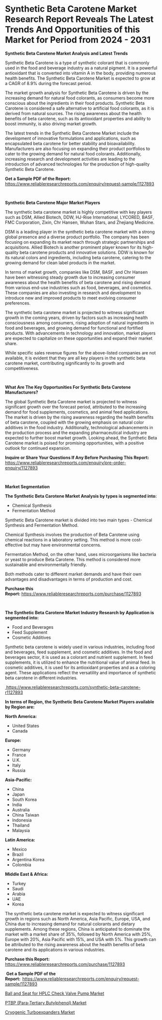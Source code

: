 <p><h1>Synthetic Beta Carotene Market Research Report Reveals The Latest Trends And Opportunities of this Market for Period from 2024 - 2031</h1></p><p><strong>Synthetic Beta Carotene Market Analysis and Latest Trends</strong></p>
<p><p>Synthetic Beta Carotene is a type of synthetic colorant that is commonly used in the food and beverage industry as a natural pigment. It is a powerful antioxidant that is converted into vitamin A in the body, providing numerous health benefits. The Synthetic Beta Carotene Market is expected to grow at a CAGR of 8.9% during the forecast period.</p><p>The market growth analysis for Synthetic Beta Carotene is driven by the increasing demand for natural food colorants, as consumers become more conscious about the ingredients in their food products. Synthetic Beta Carotene is considered a safe alternative to artificial food colorants, as it is derived from natural sources. The rising awareness about the health benefits of beta carotene, such as its antioxidant properties and ability to boost immunity, is also driving market growth.</p><p>The latest trends in the Synthetic Beta Carotene Market include the development of innovative formulations and applications, such as encapsulated beta carotene for better stability and bioavailability. Manufacturers are also focusing on expanding their product portfolios to cater to the growing demand for natural food colorants. Additionally, increasing research and development activities are leading to the introduction of advanced technologies for the production of high-quality Synthetic Beta Carotene.</p></p>
<p><strong>Get a Sample PDF of the Report:&nbsp;</strong> <a href="https://www.reliableresearchreports.com/enquiry/request-sample/1127893">https://www.reliableresearchreports.com/enquiry/request-sample/1127893</a></p>
<p>&nbsp;</p>
<p><strong>Synthetic Beta Carotene Major Market Players</strong></p>
<p><p>The synthetic beta carotene market is highly competitive with key players such as DSM, Allied Biotech, DDW, HJ-Rise International, LYCORED, BASF, FMC Corporation, Zixin, Chr Hansen, Wuhan Stars, and Zhejiang Medicine. </p><p>DSM is a leading player in the synthetic beta carotene market with a strong global presence and a diverse product portfolio. The company has been focusing on expanding its market reach through strategic partnerships and acquisitions. Allied Biotech is another prominent player known for its high-quality beta carotene products and innovative solutions. DDW is known for its natural colors and ingredients, including beta carotene, catering to the growing demand for clean label products in the market. </p><p>In terms of market growth, companies like DSM, BASF, and Chr Hansen have been witnessing steady growth due to increasing consumer awareness about the health benefits of beta carotene and rising demand from various end-use industries such as food, beverages, and cosmetics. These companies are also investing in research and development to introduce new and improved products to meet evolving consumer preferences.</p><p>The synthetic beta carotene market is projected to witness significant growth in the coming years, driven by factors such as increasing health consciousness among consumers, rising adoption of natural ingredients in food and beverages, and growing demand for functional and fortified products. With advancements in technology and innovation, market players are expected to capitalize on these opportunities and expand their market share.</p><p>While specific sales revenue figures for the above-listed companies are not available, it is evident that they are all key players in the synthetic beta carotene market, contributing significantly to its growth and competitiveness.</p></p>
<p>&nbsp;</p>
<p><strong>What Are The Key Opportunities For Synthetic Beta Carotene Manufacturers?</strong></p>
<p><p>The global Synthetic Beta Carotene market is projected to witness significant growth over the forecast period, attributed to the increasing demand for food supplements, cosmetics, and animal feed applications. The market is driven by the rising awareness regarding the health benefits of beta carotene, coupled with the growing emphasis on natural color additives in the food industry. Additionally, technological advancements in the production process and the expanding pharmaceutical industry are expected to further boost market growth. Looking ahead, the Synthetic Beta Carotene market is poised for promising opportunities, with a positive outlook for continued expansion.</p></p>
<p><strong>Inquire or Share Your Questions If Any Before Purchasing This Report:</strong> <a href="https://www.reliableresearchreports.com/enquiry/pre-order-enquiry/1127893">https://www.reliableresearchreports.com/enquiry/pre-order-enquiry/1127893</a></p>
<p>&nbsp;</p>
<p><strong>Market Segmentation</strong></p>
<p><strong>The Synthetic Beta Carotene Market Analysis by types is segmented into:</strong></p>
<p><ul><li>Chemical Synthesis</li><li>Fermentation Method</li></ul></p>
<p><p>Synthetic Beta Carotene market is divided into two main types - Chemical Synthesis and Fermentation Method. </p><p>Chemical Synthesis involves the production of Beta Carotene using chemical reactions in a laboratory setting. This method is more cost-effective but may have environmental concerns.</p><p>Fermentation Method, on the other hand, uses microorganisms like bacteria or yeast to produce Beta Carotene. This method is considered more sustainable and environmentally friendly.</p><p>Both methods cater to different market demands and have their own advantages and disadvantages in terms of production and cost.</p></p>
<p><strong>Purchase this Report:&nbsp;</strong><a href="https://www.reliableresearchreports.com/purchase/1127893">https://www.reliableresearchreports.com/purchase/1127893</a></p>
<p>&nbsp;</p>
<p><strong>The Synthetic Beta Carotene Market Industry Research by Application is segmented into:</strong></p>
<p><ul><li>Food and Beverages</li><li>Feed Supplement</li><li>Cosmetic Additives</li></ul></p>
<p><p>Synthetic beta carotene is widely used in various industries, including food and beverages, feed supplement, and cosmetic additives. In the food and beverages sector, it is used as a colorant and nutrient supplement. In feed supplements, it is utilized to enhance the nutritional value of animal feed. In cosmetic additives, it is used for its antioxidant properties and as a coloring agent. These applications reflect the versatility and importance of synthetic beta carotene in different industries.</p></p>
<p><a href="https://www.reliableresearchreports.com/synthetic-beta-carotene-r1127893">&nbsp;https://www.reliableresearchreports.com/synthetic-beta-carotene-r1127893</a></p>
<p><strong>In terms of Region, the Synthetic Beta Carotene Market Players available by Region are:</strong></p>
<p>
    <p> <strong> North America: </strong>
        <ul>
            <li>United States</li>
            <li>Canada</li>
        </ul>
        </p> 
    <p> <strong> Europe: </strong>
        <ul>
            <li>Germany</li>
            <li>France</li>
            <li>U.K.</li>
            <li>Italy</li>
            <li>Russia</li>
        </ul>
        </p> 
    <p> <strong> Asia-Pacific: </strong>
        <ul>
            <li>China</li>
            <li>Japan</li>
            <li>South Korea</li>
            <li>India</li>
            <li>Australia</li>
            <li>China Taiwan</li>
            <li>Indonesia</li>
            <li>Thailand</li>
            <li>Malaysia</li>
        </ul>
        </p> 
    <p> <strong> Latin America: </strong>
        <ul>
            <li>Mexico</li>
            <li>Brazil</li>
            <li>Argentina Korea</li>
            <li>Colombia</li>
        </ul>
        </p> 
    <p> <strong> Middle East & Africa: </strong>
        <ul>
            <li>Turkey</li>
            <li>Saudi</li>
            <li>Arabia</li>
            <li>UAE</li>
            <li>Korea</li>
        </ul>
    </p>
    </p>
<p><p>The synthetic beta carotene market is expected to witness significant growth in regions such as North America, Asia Pacific, Europe, USA, and China due to increasing demand for natural colorants and dietary supplements. Among these regions, China is anticipated to dominate the market with a market share of 35%, followed by North America with 25%, Europe with 20%, Asia Pacific with 15%, and USA with 5%. This growth can be attributed to the rising awareness about the health benefits of beta carotene and its applications in various industries.</p></p>
<p><strong>Purchase this Report: </strong><a href="https://www.reliableresearchreports.com/purchase/1127893">https://www.reliableresearchreports.com/purchase/1127893</a></p>
<p>&nbsp;<strong>Get a Sample PDF of the Report:&nbsp;&nbsp;</strong><a href="https://www.reliableresearchreports.com/enquiry/request-sample/1127893">https://www.reliableresearchreports.com/enquiry/request-sample/1127893</a></p>
<p><strong></strong></p>
<p><p><a href="https://www.linkedin.com/pulse/ball-seat-hplc-check-valve-pump-market-research-report-provides-vkrie?trackingId=bS%2BzVByk9vGQM05yCsvyIA%3D%3D">Ball and Seat for HPLC Check Valve Pump Market</a></p><p><a href="https://www.linkedin.com/pulse/ptbp-para-tertiary-butylphenol-market-research-report-reveals-1uxlf">PTBP (Para-Tertiary Butylphenol) Market</a></p><p><a href="https://www.linkedin.com/pulse/cryogenic-turboexpanders-market-analysis-sze-forecasted-glkqf">Cryogenic Turboexpanders Market</a></p></p>